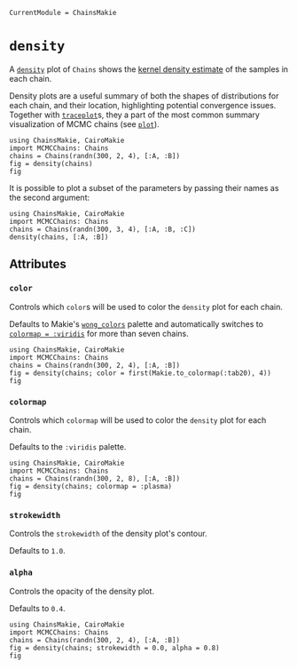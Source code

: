 ```@meta
CurrentModule = ChainsMakie
```

# `density`

A [`density`](@ref) plot of `Chains` shows the [kernel density estimate](https://en.wikipedia.org/wiki/Kernel_density_estimation) of the samples in each chain.

Density plots are a useful summary of both the shapes of distributions for each chain, and their location, highlighting potential convergence issues.
Together with [`traceplot`](@ref)s, they a part of the most common summary visualization of MCMC chains (see [`plot`](@ref)).

```@example
using ChainsMakie, CairoMakie 
import MCMCChains: Chains
chains = Chains(randn(300, 2, 4), [:A, :B])
fig = density(chains)
fig
```

It is possible to plot a subset of the parameters by passing their names as the second argument:

```@example
using ChainsMakie, CairoMakie 
import MCMCChains: Chains
chains = Chains(randn(300, 3, 4), [:A, :B, :C])
density(chains, [:A, :B])
```

## Attributes

### `color`

Controls which `color`s will be used to color the `density` plot for each chain.

Defaults to Makie's [`wong_colors`](https://docs.makie.org/dev/explanations/colors#Colormaps) palette and automatically switches to [`colormap = :viridis`](https://docs.makie.org/dev/explanations/colors#Colormaps) for more than seven chains.

```@example
using ChainsMakie, CairoMakie 
import MCMCChains: Chains
chains = Chains(randn(300, 2, 4), [:A, :B])
fig = density(chains; color = first(Makie.to_colormap(:tab20), 4))
fig
```

### `colormap`

Controls which `colormap` will be used to color the `density` plot for each chain.

Defaults to the `:viridis` palette.

```@example
using ChainsMakie, CairoMakie 
import MCMCChains: Chains
chains = Chains(randn(300, 2, 8), [:A, :B])
fig = density(chains; colormap = :plasma)
fig
```

### `strokewidth`

Controls the `strokewidth` of the density plot's contour.

Defaults to `1.0`.

### `alpha`

Controls the opacity of the density plot.

Defaults to `0.4`.

```@example
using ChainsMakie, CairoMakie 
import MCMCChains: Chains
chains = Chains(randn(300, 2, 4), [:A, :B])
fig = density(chains; strokewidth = 0.0, alpha = 0.8)
fig
```
